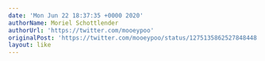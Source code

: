 ```yaml
---
date: 'Mon Jun 22 18:37:35 +0000 2020'
authorName: Moriel Schottlender
authorUrl: 'https://twitter.com/mooeypoo'
originalPost: 'https://twitter.com/mooeypoo/status/1275135862527848448'
layout: like
---
```


